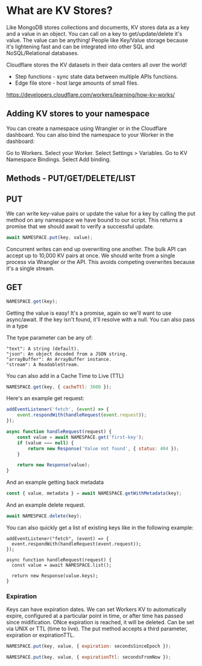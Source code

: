 # What are KV Stores?

Like MongoDB stores collections and documents, KV stores data as a key and a value in an object. You can call on a key to get/update/delete it's value. The value can be anything! People like Key/Value storage because it's lightening fast and can be integrated into other SQL and NoSQL/Relational databases.

Cloudflare stores the KV datasets in their data centers all over the world!

- Step functions - sync state data between multiple APIs functions.
- Edge file store - host large amounts of small files.

https://developers.cloudflare.com/workers/learning/how-kv-works/

## Adding KV stores to your namespace

You can create a namespace using Wrangler or in the Cloudflare dashboard. You can also bind the namespace to your Worker in the dashboard:

Go to Workers.
Select your Worker.
Select Settings > Variables.
Go to KV Namespace Bindings.
Select Add binding.

## Methods - PUT/GET/DELETE/LIST

## PUT

We can write key-value pairs or update the value for a key by calling the put method on any namespace we have bound to our script. This returns a promise that we should await to verify a successful update.

```js
await NAMESPACE.put(key, value);
```

Concurrent writes can end up overwriting one another. The bulk API can accept up to 10,000 KV pairs at once. We should write from a single process via Wrangler or the API. This avoids competing overwrites because it's a single stream.

## GET

```js
NAMESPACE.get(key);
```

Getting the value is easy! It's a promise, again so we'll want to use async/await. If the key isn't found, it'll resolve with a null. You can also pass in a type

The type parameter can be any of:

```
"text": A string (default).
"json": An object decoded from a JSON string.
"arrayBuffer": An ArrayBuffer instance.
"stream": A ReadableStream.
```

You can also add in a Cache Time to Live (TTL)

```js
NAMESPACE.get(key, { cacheTtl: 3600 });
```

Here's an example get request:

```js
addEventListener('fetch', (event) => {
	event.respondWith(handleRequest(event.request));
});

async function handleRequest(request) {
	const value = await NAMESPACE.get('first-key');
	if (value === null) {
		return new Response('Value not found', { status: 404 });
	}

	return new Response(value);
}
```

And an example getting back metadata

```js
const { value, metadata } = await NAMESPACE.getWithMetadata(key);
```

And an example delete request.

```js
await NAMESPACE.delete(key);
```

You can also quickly get a list of existing keys like in the following example:

```
addEventListener("fetch", (event) => {
  event.respondWith(handleRequest(event.request));
});

async function handleRequest(request) {
  const value = await NAMESPACE.list();

  return new Response(value.keys);
}
```

### Expiration

Keys can have expiration dates. We can set Workers KV to automatically expire, configured at a particular point in time, or after time has passed since midification. ONce expiration is reached, it will be deleted. Can be set via UNIX or TTL (time to live). The put method accepts a third parameter, expiration or expirationTTL.

```js
NAMESPACE.put(key, value, { expiration: secondsSinceEpoch });

NAMESPACE.put(key, value, { expirationTtl: secondsFromNow });
```
